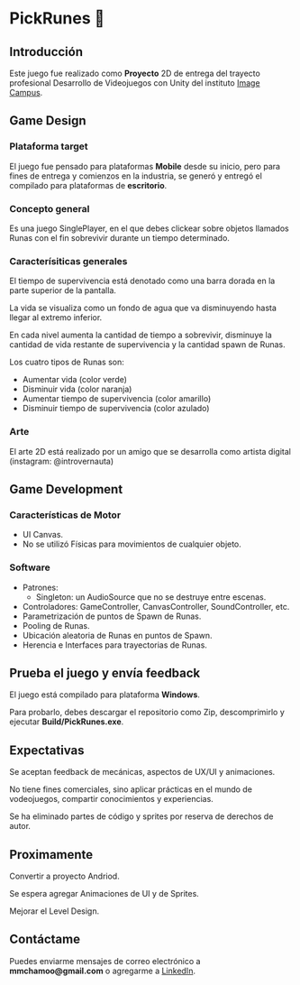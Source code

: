 # PickRunes :pushpin:

## Introducción
Este juego fue realizado como **Proyecto** 2D de entrega del trayecto profesional Desarrollo de Videojuegos con Unity del instituto [Image Campus](https://www.imagecampus.edu.ar).

## Game Design

### Plataforma target
El juego fue pensado para plataformas __Mobile__ desde su inicio, pero para fines de entrega y comienzos en la industria, se generó y entregó el compilado para plataformas de __escritorio__.

### Concepto general
Es una juego SinglePlayer, en el que debes clickear sobre objetos llamados Runas con el fin sobrevivir durante un tiempo determinado. 

### Caracterísiticas generales
El tiempo de supervivencia está denotado como una barra dorada en la parte superior de la pantalla. 

La vida se visualiza como un fondo de agua que va disminuyendo hasta llegar al extremo inferior.

En cada nivel aumenta la cantidad de tiempo a sobrevivir, disminuye la cantidad de vida restante de supervivencia y la cantidad spawn de Runas.

Los cuatro tipos de Runas son:
  - Aumentar vida (color verde)
  - Disminuir vida (color naranja)
  - Aumentar tiempo de supervivencia (color amarillo)
  - Disminuir tiempo de supervivencia (color azulado)

### Arte
El arte 2D está realizado por un amigo que se desarrolla como artista digital (instagram: @introvernauta)

## Game Development

### Características de Motor
- UI Canvas.
- No se utilizó Físicas para movimientos de cualquier objeto.

### Software
- Patrones: 
  - Singleton: un AudioSource que no se destruye entre escenas. 
- Controladores: GameController, CanvasController, SoundController, etc.
- Parametrización de puntos de Spawn de Runas.
- Pooling de Runas.
- Ubicación aleatoria de Runas en puntos de Spawn.
- Herencia e Interfaces para trayectorias de Runas.

## Prueba el juego y envía feedback
El juego está compilado para plataforma __Windows__.

Para probarlo, debes descargar el repositorio como Zip, descomprimirlo y ejecutar __Build/PickRunes.exe__.

## Expectativas
Se aceptan feedback de mecánicas, aspectos de UX/UI y animaciones.

No tiene fines comerciales, sino aplicar prácticas en el mundo de vodeojuegos, compartir conocimientos y experiencias.

Se ha eliminado partes de código y sprites por reserva de derechos de autor.

## Proximamente
Convertir a proyecto Andriod.

Se espera agregar Animaciones de UI y de Sprites.

Mejorar el Level Design.

## Contáctame
Puedes enviarme mensajes de correo electrónico a __mmchamoo@gmail.com__ o agregarme a [LinkedIn](https://www.linkedin.com/in/mauricio-manuel-chamorro).
